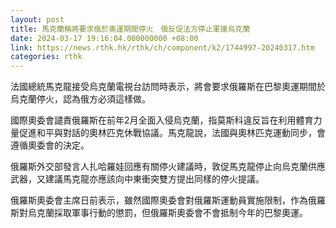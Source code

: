 ```yaml
---
layout: post
title: 馬克蘭稱將要求俄於奧運期間停火　俄反促法方停止軍援烏克蘭
date: 2024-03-17 19:16:04.000000000 +08:00
link: https://news.rthk.hk/rthk/ch/component/k2/1744997-20240317.htm
categories: rthk
---
```


法國總統馬克龍接受烏克蘭電視台訪問時表示，將會要求俄羅斯在巴黎奧運期間於烏克蘭停火，認為俄方必須這樣做。

國際奧委會譴責俄羅斯在前年2月全面入侵烏克蘭，指莫斯科違反旨在利用體育力量促進和平與對話的奧林匹克休戰協議。馬克龍說，法國與奧林匹克運動同步，會遵循奧委會的決定。

俄羅斯外交部發言人扎哈羅娃回應有關停火建議時，敦促馬克龍停止向烏克蘭供應武器，又建議馬克龍亦應該向中東衝突雙方提出同樣的停火提議。

俄羅斯奧委會主席日前表示，雖然國際奧委會對俄羅斯運動員實施限制，作為俄羅斯對烏克蘭採取軍事行動的懲罰，但俄羅斯奧委會不會抵制今年的巴黎奧運。
